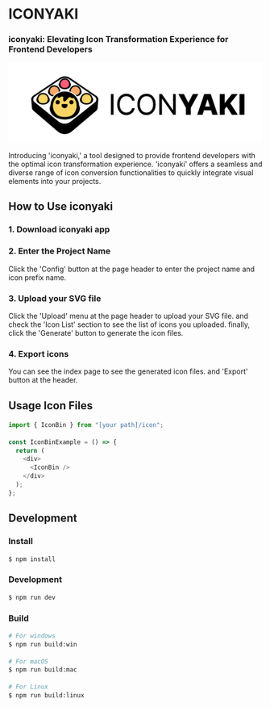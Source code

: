 # ICONYAKI

### iconyaki: Elevating Icon Transformation Experience for Frontend Developers

![iconyaki.png](resources%2Ficonyaki.png)

Introducing 'iconyaki,' a tool designed to provide frontend developers with the optimal icon transformation experience. 'iconyaki' offers a seamless and diverse range of icon conversion functionalities to quickly integrate visual elements into your projects.

## How to Use iconyaki

### 1. Download iconyaki app


### 2. Enter the Project Name

Click the 'Config' button at the page header to enter the project name and icon prefix name.

### 3. Upload your SVG file

Click the 'Upload' menu at the page header to upload your SVG file.
and check the 'Icon List' section to see the list of icons you uploaded.
finally, click the 'Generate' button to generate the icon files.

### 4. Export icons

You can see the index page to see the generated icon files.
and 'Export' button at the header.

## Usage Icon Files

```typescript
import { IconBin } from "[your path]/icon";

const IconBinExample = () => {
  return (
    <div>
      <IconBin />
    </div>
  );
};
```


## Development

### Install

```bash
$ npm install
```

### Development

```bash
$ npm run dev
```

### Build

```bash
# For windows
$ npm run build:win

# For macOS
$ npm run build:mac

# For Linux
$ npm run build:linux
```
